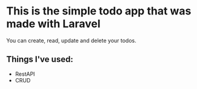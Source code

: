 # This is the simple todo app that was made with Laravel

You can create, read, update and delete your todos.

## Things I've used:

-   RestAPI
-   CRUD
